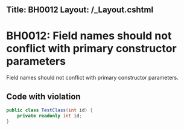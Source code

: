 Title: BH0012
Layout: /_Layout.cshtml
---
# BH0012: Field names should not conflict with primary constructor parameters

Field names should not conflict with primary constructor parameters.

## Code with violation

```csharp
public class TestClass(int id) {
    private readonly int id;
}
```
